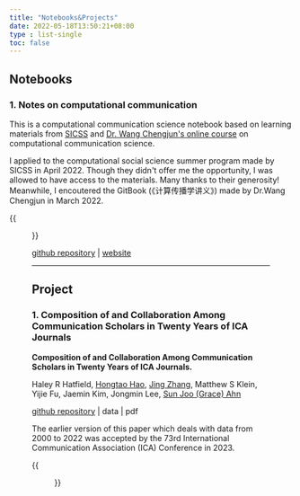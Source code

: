 ```yaml
---
title: "Notebooks&Projects"
date: 2022-05-18T13:50:21+08:00
type : list-single
toc: false
---
```

## Notebooks

### 1. Notes on computational communication

This is a computational communication science notebook based on learning materials from [SICSS](https://sicss.io/curriculum) and [Dr. Wang Chengjun's online course](https://chengjun.github.io/mybook/index.html) on computational communication science.

I applied to the computational social science summer program made by SICSS in April 2022. Though they didn't offer me the opportunity, I was allowed to have access to the materials. Many thanks to their generosity! Meanwhile, I encoutered the GitBook (《计算传播学讲义》) made by Dr.Wang Chengjun in March 2022. 

{{<figure src="/image/cc_rise.jpg">}}

[github repository](https://github.com/KristenJZ/Computational-communication-science-note) | [website]()

***

## Project

### 1. Composition of and Collaboration Among Communication Scholars in Twenty Years of ICA Journals

**Composition of and Collaboration Among Communication Scholars in Twenty Years of ICA Journals.**

Haley R Hatfield, [Hongtao Hao](https://hongtaoh.com/), [Jing Zhang](https://kristenjz.github.io/), Matthew S Klein, Yijie Fu, Jaemin Kim, Jongmin Lee, [Sun Joo (Grace) Ahn](https://grady.uga.edu/faculty/sun-joo-grace-ahn/)

[github repository](https://github.com/hongtaoh/ica_authors) | data | pdf

The earlier version of this paper which deals with data from 2000 to 2022 was accepted by the 73rd International Communication Association (ICA) Conference in 2023.

{{<figure src="/image/collaboration.png">}}
